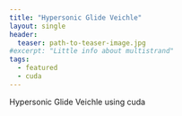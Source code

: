 ```yaml
---
title: "Hypersonic Glide Veichle"
layout: single
header:
  teaser: path-to-teaser-image.jpg
#excerpt: "Little info about multistrand"
tags:
  - featured
  - cuda
---
```


Hypersonic Glide Veichle using cuda